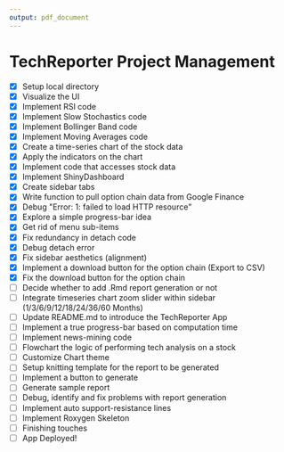 ```yaml
---
output: pdf_document
---
```

# TechReporter Project Management

- [x] Setup local directory
- [x] Visualize the UI
- [x] Implement RSI code
- [x] Implement Slow Stochastics code
- [x] Implement Bollinger Band code
- [x] Implement Moving Averages code
- [x] Create a time-series chart of the stock data
- [x] Apply the indicators on the chart
- [x] Implement code that accesses stock data
- [x] Implement ShinyDashboard
- [x] Create sidebar tabs
- [x] Write function to pull option chain data from Google Finance
- [x] Debug "Error: 1: failed to load HTTP resource"
- [x] Explore a simple progress-bar idea
- [x] Get rid of menu sub-items
- [x] Fix redundancy in detach code
- [x] Debug detach error
- [x] Fix sidebar aesthetics (alignment)
- [x] Implement a download button for the option chain (Export to CSV)
- [x] Fix the download button for the option chain
- [ ] Decide whether to add .Rmd report generation or not
- [ ] Integrate timeseries chart zoom slider within sidebar (1/3/6/9/12/18/24/36/60 Months)
- [ ] Update README.md to introduce the TechReporter App
- [ ] Implement a true progress-bar based on computation time
- [ ] Implement news-mining code
- [ ] Flowchart the logic of performing tech analysis on a stock
- [ ] Customize Chart theme
- [ ] Setup knitting template for the report to be generated
- [ ] Implement a button to generate
- [ ] Generate sample report
- [ ] Debug, identify and fix problems with report generation
- [ ] Implement auto support-resistance lines
- [ ] Implement Roxygen Skeleton
- [ ] Finishing touches
- [ ] App Deployed!
